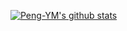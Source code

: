 [![Peng-YM's github stats](https://github-readme-stats.vercel.app/api?username=Peng-YM&show_icons=true)](https://github.com/Peng-YM)

<!--
### Hi there 👋
**Peng-YM/Peng-YM** is a ✨ _special_ ✨ repository because its `README.md` (this file) appears on your GitHub profile.

Here are some ideas to get you started:

- 🔭 I’m currently working on ...
- 🌱 I’m currently learning ...
- 👯 I’m looking to collaborate on ...
- 🤔 I’m looking for help with ...
- 💬 Ask me about ...
- 📫 How to reach me: ...
- 😄 Pronouns: ...
- ⚡ Fun fact: ...
-->

